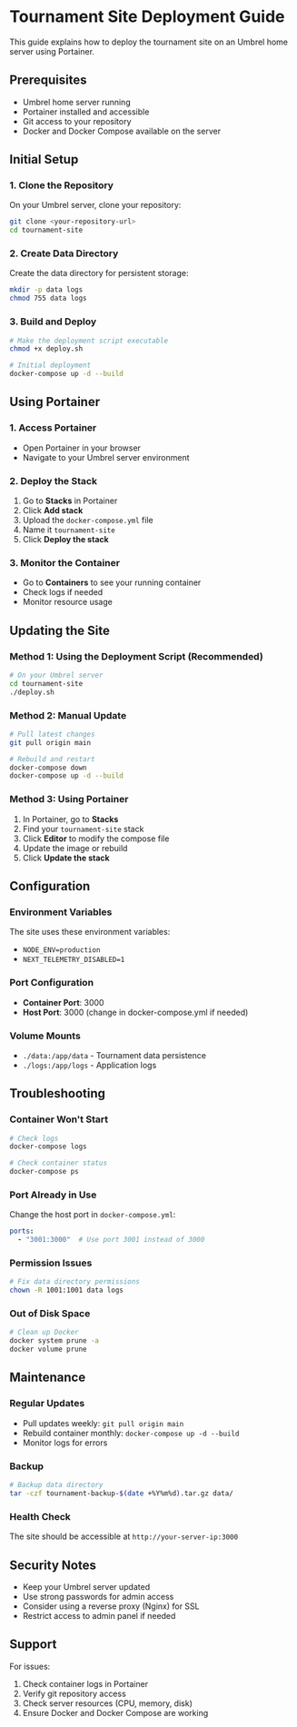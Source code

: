 # Tournament Site Deployment Guide

This guide explains how to deploy the tournament site on an Umbrel home server using Portainer.

## Prerequisites

- Umbrel home server running
- Portainer installed and accessible
- Git access to your repository
- Docker and Docker Compose available on the server

## Initial Setup

### 1. Clone the Repository

On your Umbrel server, clone your repository:

```bash
git clone <your-repository-url>
cd tournament-site
```

### 2. Create Data Directory

Create the data directory for persistent storage:

```bash
mkdir -p data logs
chmod 755 data logs
```

### 3. Build and Deploy

```bash
# Make the deployment script executable
chmod +x deploy.sh

# Initial deployment
docker-compose up -d --build
```

## Using Portainer

### 1. Access Portainer

- Open Portainer in your browser
- Navigate to your Umbrel server environment

### 2. Deploy the Stack

1. Go to **Stacks** in Portainer
2. Click **Add stack**
3. Upload the `docker-compose.yml` file
4. Name it `tournament-site`
5. Click **Deploy the stack**

### 3. Monitor the Container

- Go to **Containers** to see your running container
- Check logs if needed
- Monitor resource usage

## Updating the Site

### Method 1: Using the Deployment Script (Recommended)

```bash
# On your Umbrel server
cd tournament-site
./deploy.sh
```

### Method 2: Manual Update

```bash
# Pull latest changes
git pull origin main

# Rebuild and restart
docker-compose down
docker-compose up -d --build
```

### Method 3: Using Portainer

1. In Portainer, go to **Stacks**
2. Find your `tournament-site` stack
3. Click **Editor** to modify the compose file
4. Update the image or rebuild
5. Click **Update the stack**

## Configuration

### Environment Variables

The site uses these environment variables:
- `NODE_ENV=production`
- `NEXT_TELEMETRY_DISABLED=1`

### Port Configuration

- **Container Port**: 3000
- **Host Port**: 3000 (change in docker-compose.yml if needed)

### Volume Mounts

- `./data:/app/data` - Tournament data persistence
- `./logs:/app/logs` - Application logs

## Troubleshooting

### Container Won't Start

```bash
# Check logs
docker-compose logs

# Check container status
docker-compose ps
```

### Port Already in Use

Change the host port in `docker-compose.yml`:
```yaml
ports:
  - "3001:3000"  # Use port 3001 instead of 3000
```

### Permission Issues

```bash
# Fix data directory permissions
chown -R 1001:1001 data logs
```

### Out of Disk Space

```bash
# Clean up Docker
docker system prune -a
docker volume prune
```

## Maintenance

### Regular Updates

- Pull updates weekly: `git pull origin main`
- Rebuild container monthly: `docker-compose up -d --build`
- Monitor logs for errors

### Backup

```bash
# Backup data directory
tar -czf tournament-backup-$(date +%Y%m%d).tar.gz data/
```

### Health Check

The site should be accessible at `http://your-server-ip:3000`

## Security Notes

- Keep your Umbrel server updated
- Use strong passwords for admin access
- Consider using a reverse proxy (Nginx) for SSL
- Restrict access to admin panel if needed

## Support

For issues:
1. Check container logs in Portainer
2. Verify git repository access
3. Check server resources (CPU, memory, disk)
4. Ensure Docker and Docker Compose are working
